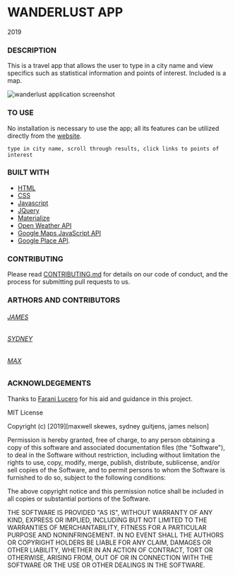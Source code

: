 # WANDERLUST APP

2019

### DESCRIPTION

This is a travel app that allows the user to type in a city name and view specifics such as statistical information and points of interest. Included is a map.

![wanderlust application screenshot](/screenshots/wanderlust_screenshot.png)

### TO USE

No installation is necessary to use the app; all its features can be utilized directly from the [website](https://maxskewes.github.io/Wanderlust/).

```
type in city name, scroll through results, click links to points of interest
```

### BUILT WITH

- [HTML](https://html.com/)
- [CSS](https://www.w3schools.com/css/)
- [Javascript](https://www.javascript.com/)
- [JQuery](https://jquery.com/)
- [Materialize](https://materializecss.com/)
- [Open Weather API](https://openweathermap.org/api)
- [Google Maps JavaScript API](https://developers.google.com/maps/documentation/javascript/tutorial)
- [Google Place API](https://developers.google.com/places/web-service/intro).

### CONTRIBUTING

Please read [CONTRIBUTING.md](https://github.com/maxskewes/Homework07/blob/readme-contributing/README.md) for details on our code of conduct, and the process for submitting pull requests to us.

### ARTHORS AND CONTRIBUTORS

###### [JAMES](https://github.com/alpinelife37)

###### [SYDNEY](https://github.com/sguitjens)

###### [MAX](https://github.com/maxskewes)

### ACKNOWLDEGEMENTS

Thanks to [Farani Lucero](https://github.com/faranilucero) for his aid and guidance in this project.

MIT License

Copyright (c) [2019][maxwell skewes, sydney guitjens, james nelson]

Permission is hereby granted, free of charge, to any person obtaining a copy
of this software and associated documentation files (the "Software"), to deal
in the Software without restriction, including without limitation the rights
to use, copy, modify, merge, publish, distribute, sublicense, and/or sell
copies of the Software, and to permit persons to whom the Software is
furnished to do so, subject to the following conditions:

The above copyright notice and this permission notice shall be included in all
copies or substantial portions of the Software.

THE SOFTWARE IS PROVIDED "AS IS", WITHOUT WARRANTY OF ANY KIND, EXPRESS OR
IMPLIED, INCLUDING BUT NOT LIMITED TO THE WARRANTIES OF MERCHANTABILITY,
FITNESS FOR A PARTICULAR PURPOSE AND NONINFRINGEMENT. IN NO EVENT SHALL THE
AUTHORS OR COPYRIGHT HOLDERS BE LIABLE FOR ANY CLAIM, DAMAGES OR OTHER
LIABILITY, WHETHER IN AN ACTION OF CONTRACT, TORT OR OTHERWISE, ARISING FROM,
OUT OF OR IN CONNECTION WITH THE SOFTWARE OR THE USE OR OTHER DEALINGS IN THE
SOFTWARE.
